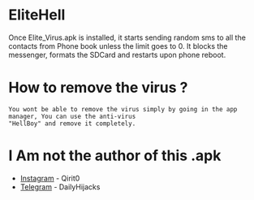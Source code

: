 # EliteHell
Once Elite_Virus.apk is installed, it starts sending random sms to all the contacts from Phone book unless the limit goes to 0.
It blocks the messenger, formats the SDCard and restarts upon phone reboot.

# How to remove the virus ?
```
You wont be able to remove the virus simply by going in the app manager, You can use the anti-virus
"HellBoy" and remove it completely.
```

# I Am not the author of this .apk 
 

* [Instagram](https://www.instagram.com/qirit0_0) - Qirit0
* [Telegram](https://t.me/dailyhijacks) - DailyHijacks
